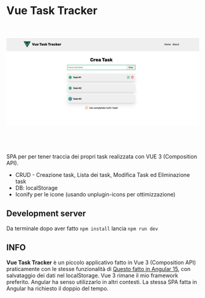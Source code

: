 # Vue Task Tracker

<img src="./preview.png" alt="anteprima vue task tracker" height="300" style="margin-bottom: 20px; object-fit: contain;"/>

SPA per per tener traccia dei propri task realizzata con VUE 3 (Composition API).
- CRUD - Creazione task, Lista dei task, Modifica Task ed Eliminazione task
- DB: localStorage
- Iconify per le icone (usando unplugin-icons per ottimizzazione)

## Development server

Da terminale dopo aver fatto `npm install` lancia `npm run dev`

## INFO
**Vue Task Tracker** è un piccolo applicativo fatto in Vue 3 (Composition API) praticamente con le stesse funzionalità di [Questo fatto in Angular 15](https://github.com/PierW/Angular-Task-Tracker), con salvataggio dei dati nel localStorage.
Vue 3 rimane il mio framework preferito. Angular ha senso utilizzarlo in altri contesti.
La stessa SPA fatta in Angular ha richiesto il doppio del tempo.
